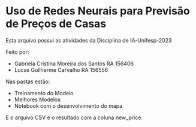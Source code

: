 # Uso de Redes Neurais para Previsão de Preços de Casas

Esta arquivo possui as atividades da Disciplina de IA-Unifesp-2023

Feito por: 
  - Gabriela Cristina Moreira dos Santos RA 156406
  - Lucas Guilherme Carvalho RA 156556

Nas pastas estão:
  - Treinamento do Modelo
  - Melhores Modelos
  - Notebook com o desenvolvimento do mapa

E o arquivo CSV é o resultado com a coluna new_price.
